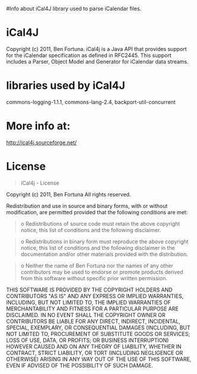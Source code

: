 #Info about iCal4J library used to parse iCalendar files.

# iCal4J #
Copyright (c) 2011, Ben Fortuna.
iCal4j is a Java API that provides support for the iCalendar specification as defined in RFC2445. This support includes a Parser, Object Model and Generator for iCalendar data streams.

# libraries used by iCal4J #
commons-logging-1.1.1,
commons-lang-2.4,
backport-util-concurrent


# More info at: #
http://ical4j.sourceforge.net/


# License #

> iCal4j - License


Copyright (c) 2011, Ben Fortuna
All rights reserved.

Redistribution and use in source and binary forms, with or without
modification, are permitted provided that the following conditions
are met:

> o Redistributions of source code must retain the above copyright
notice, this list of conditions and the following disclaimer.

> o Redistributions in binary form must reproduce the above copyright
notice, this list of conditions and the following disclaimer in the
documentation and/or other materials provided with the distribution.

> o Neither the name of Ben Fortuna nor the names of any other contributors
may be used to endorse or promote products derived from this software
without specific prior written permission.

THIS SOFTWARE IS PROVIDED BY THE COPYRIGHT HOLDERS AND CONTRIBUTORS
"AS IS" AND ANY EXPRESS OR IMPLIED WARRANTIES, INCLUDING, BUT NOT
LIMITED TO, THE IMPLIED WARRANTIES OF MERCHANTABILITY AND FITNESS FOR
A PARTICULAR PURPOSE ARE DISCLAIMED.  IN NO EVENT SHALL THE COPYRIGHT OWNER OR
CONTRIBUTORS BE LIABLE FOR ANY DIRECT, INDIRECT, INCIDENTAL, SPECIAL,
EXEMPLARY, OR CONSEQUENTIAL DAMAGES (INCLUDING, BUT NOT LIMITED TO,
PROCUREMENT OF SUBSTITUTE GOODS OR SERVICES; LOSS OF USE, DATA, OR
PROFITS; OR BUSINESS INTERRUPTION) HOWEVER CAUSED AND ON ANY THEORY OF
LIABILITY, WHETHER IN CONTRACT, STRICT LIABILITY, OR TORT (INCLUDING
NEGLIGENCE OR OTHERWISE) ARISING IN ANY WAY OUT OF THE USE OF THIS
SOFTWARE, EVEN IF ADVISED OF THE POSSIBILITY OF SUCH DAMAGE.